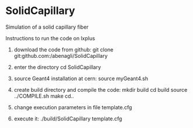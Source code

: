 SolidCapillary
==============

Simulation of a solid capillary fiber


Instructions to run the code on lxplus

1. download the code from github:
git clone git:github.com:/abenagli/SolidCapillary


2. enter the directory
cd SolidCapillary


3. source Geant4 installation at cern:
source myGeant4.sh


4. create build directory and compile the code:
mkdir build
cd build
source ../COMPILE.sh
make
cd..


5. change execution parameters in file template.cfg


6. execute it:
./build/SolidCapillary template.cfg
